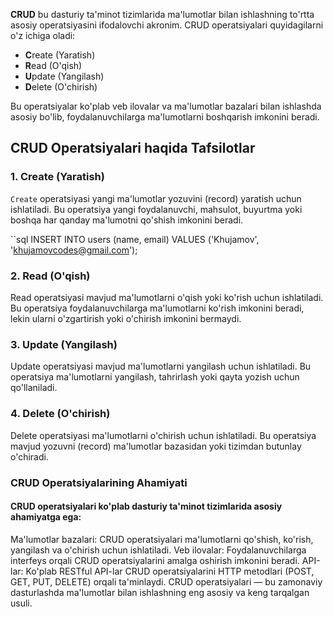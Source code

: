 
**CRUD** bu dasturiy ta'minot tizimlarida ma'lumotlar bilan ishlashning to'rtta asosiy operatsiyasini ifodalovchi akronim. CRUD operatsiyalari quyidagilarni o'z ichiga oladi:

- **C**reate (Yaratish)
- **R**ead (O'qish)
- **U**pdate (Yangilash)
- **D**elete (O'chirish)

Bu operatsiyalar ko'plab veb ilovalar va ma'lumotlar bazalari bilan ishlashda asosiy bo'lib, foydalanuvchilarga ma'lumotlarni boshqarish imkonini beradi.

## CRUD Operatsiyalari haqida Tafsilotlar

### 1. **Create (Yaratish)**
`Create` operatsiyasi yangi ma'lumotlar yozuvini (record) yaratish uchun ishlatiladi. Bu operatsiya yangi foydalanuvchi, mahsulot, buyurtma yoki boshqa har qanday ma'lumotni qo'shish imkonini beradi.

``sql
INSERT INTO users (name, email) VALUES ('Khujamov', 'khujamovcodes@gmail.com');

### 2. Read (O'qish) 
Read operatsiyasi mavjud ma'lumotlarni o'qish yoki ko'rish uchun ishlatiladi. Bu operatsiya foydalanuvchilarga ma'lumotlarni ko'rish imkonini beradi, lekin ularni o'zgartirish yoki o'chirish imkonini bermaydi.

### 3. Update (Yangilash)
Update operatsiyasi mavjud ma'lumotlarni yangilash uchun ishlatiladi. Bu operatsiya ma'lumotlarni yangilash, tahrirlash yoki qayta yozish uchun qo'llaniladi.

### 4. Delete (O'chirish)
Delete operatsiyasi ma'lumotlarni o'chirish uchun ishlatiladi. Bu operatsiya mavjud yozuvni (record) ma'lumotlar bazasidan yoki tizimdan butunlay o'chiradi.

### CRUD Operatsiyalarining Ahamiyati
#### CRUD operatsiyalari ko'plab dasturiy ta'minot tizimlarida asosiy ahamiyatga ega:

Ma'lumotlar bazalari: CRUD operatsiyalari ma'lumotlarni qo'shish, ko'rish, yangilash va o'chirish uchun ishlatiladi.
Veb ilovalar: Foydalanuvchilarga interfeys orqali CRUD operatsiyalarini amalga oshirish imkonini beradi.
API-lar: Ko'plab RESTful API-lar CRUD operatsiyalarini HTTP metodlari (POST, GET, PUT, DELETE) orqali ta'minlaydi.
CRUD operatsiyalari — bu zamonaviy dasturlashda ma'lumotlar bilan ishlashning eng asosiy va keng tarqalgan usuli.



